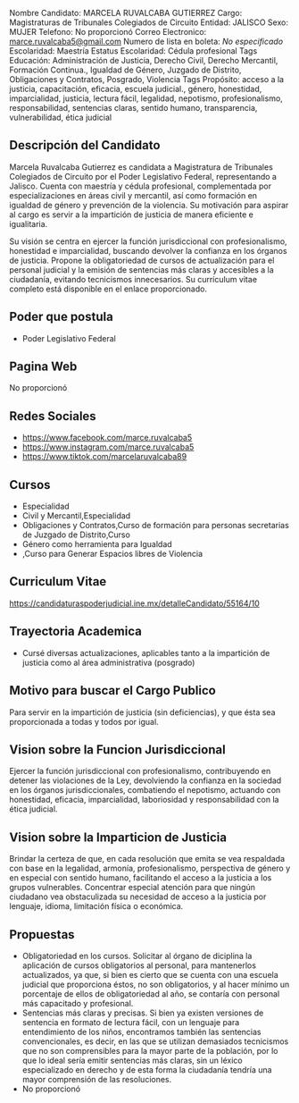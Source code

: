 Nombre Candidato: MARCELA RUVALCABA GUTIERREZ
Cargo: Magistraturas de Tribunales Colegiados de Circuito
Entidad: JALISCO
Sexo: MUJER
Telefono: No proporcionó
Correo Electronico: marce.ruvalcaba5@gmail.com
Numero de lista en boleta: *No especificado*
Escolaridad: Maestría
Estatus Escolaridad: Cédula profesional
Tags Educación: Administración de Justicia, Derecho Civil, Derecho Mercantil, Formación Continua., Igualdad de Género, Juzgado de Distrito, Obligaciones y Contratos, Posgrado, Violencia
Tags Propósito: acceso a la justicia, capacitación, eficacia, escuela judicial., género, honestidad, imparcialidad, justicia, lectura fácil, legalidad, nepotismo, profesionalismo, responsabilidad, sentencias claras, sentido humano, transparencia, vulnerabilidad, ética judicial


## Descripción del Candidato 

Marcela Ruvalcaba Gutierrez es candidata a Magistratura de Tribunales Colegiados de Circuito por el Poder Legislativo Federal, representando a Jalisco. Cuenta con maestría y cédula profesional, complementada por especializaciones en áreas civil y mercantil, así como formación en igualdad de género y prevención de la violencia. Su motivación para aspirar al cargo es servir a la impartición de justicia de manera eficiente e igualitaria.

Su visión se centra en ejercer la función jurisdiccional con profesionalismo, honestidad e imparcialidad, buscando devolver la confianza en los órganos de justicia. Propone la obligatoriedad de cursos de actualización para el personal judicial y la emisión de sentencias más claras y accesibles a la ciudadanía, evitando tecnicismos innecesarios. Su currículum vitae completo está disponible en el enlace proporcionado.


## Poder que postula

- Poder Legislativo Federal


## Pagina Web

No proporcionó


## Redes Sociales

- https://www.facebook.com/marce.ruvalcaba5
- https://www.instagram.com/marce.ruvalcaba5
- https://www.tiktok.com/marcelaruvalcaba89


## Cursos

- Especialidad
- Civil y Mercantil,Especialidad
- Obligaciones y Contratos,Curso de formación para personas secretarias de Juzgado de Distrito,Curso
- Género como herramienta para Igualdad
- ,Curso para Generar Espacios libres de Violencia


## Curriculum Vitae

https://candidaturaspoderjudicial.ine.mx/detalleCandidato/55164/10


## Trayectoria Academica

- Cursé diversas actualizaciones, aplicables tanto a la impartición de justicia como al área administrativa (posgrado)


## Motivo para buscar el Cargo Publico

Para servir en la impartición de justicia (sin deficiencias), y que ésta sea proporcionada a todas y todos por igual.


## Vision sobre la Funcion Jurisdiccional

Ejercer la función jurisdiccional con profesionalismo, contribuyendo en detener las violaciones de la Ley, devolviendo la confianza en la sociedad en los órganos jurisdiccionales, combatiendo el nepotismo, actuando con honestidad, eficacia, imparcialidad, laboriosidad y responsabilidad con la ética judicial.


## Vision sobre la Imparticion de Justicia

Brindar la certeza de que, en cada resolución que emita se vea respaldada con base en la legalidad, armonía, profesionalismo, perspectiva de género y en especial con sentido humano, facilitando el acceso a la justicia a los grupos vulnerables. Concentrar especial atención para que ningún ciudadano vea obstaculizada su necesidad de acceso a la justicia por lenguaje, idioma, limitación física o económica.


## Propuestas

- Obligatoriedad en los cursos. Solicitar al órgano de diciplina la aplicación de cursos obligatorios al personal, para mantenerlos actualizados, ya que, si bien es cierto que se cuenta con una escuela judicial que proporciona éstos, no son obligatorios, y al hacer mínimo un porcentaje de ellos de obligatoriedad al año, se contaría con personal más capacitado y profesional.
- Sentencias más claras y precisas. Si bien ya existen versiones de sentencia en formato de lectura fácil, con un lenguaje para entendimiento de los niños, encontramos también las sentencias convencionales, es decir, en las que se utilizan demasiados tecnicismos que no son comprensibles para la mayor parte de la población, por lo que lo ideal sería emitir sentencias más claras, sin un léxico especializado en derecho y de esta forma la ciudadanía tendría una mayor comprensión de las resoluciones.
- No proporcionó

